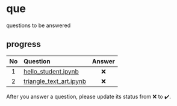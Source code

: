 # que
questions to be answered

## progress
No | Question | Answer
:-: | :- | :-:
1 | [hello_student.ipynb](hello_student.ipynb) | :x:
2 | [triangle_text_art.ipynb](triangle_text_art.ipynb) | :x:

After you answer a question, please update its status from :x: to :heavy_check_mark:.
